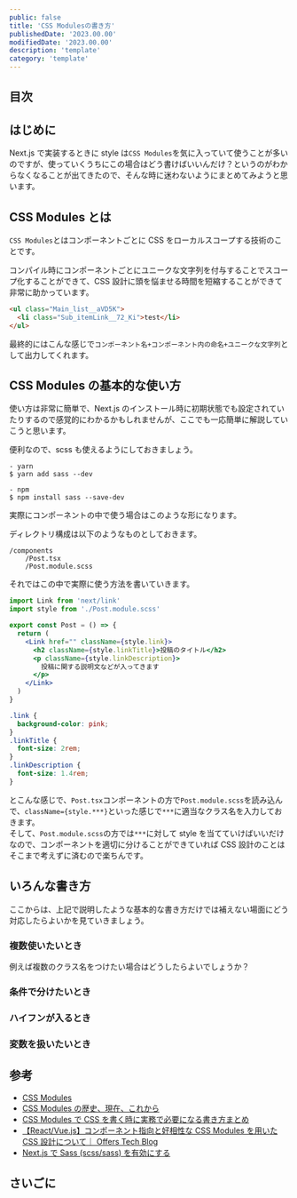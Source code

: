 ```yaml
---
public: false
title: 'CSS Modulesの書き方'
publishedDate: '2023.00.00'
modifiedDate: '2023.00.00'
description: 'template'
category: 'template'
---
```


## 目次

## はじめに

Next.js で実装するときに style は`CSS Modules`を気に入っていて使うことが多いのですが、使っていくうちにこの場合はどう書けばいいんだけ？というのがわからなくなることが出てきたので、そんな時に迷わないようにまとめてみようと思います。

## CSS Modules とは

`CSS Modules`とはコンポーネントごとに CSS をローカルスコープする技術のことです。

コンパイル時にコンポーネントごとにユニークな文字列を付与することでスコープ化することができて、CSS 設計に頭を悩ませる時間を短縮することができて非常に助かっています。

```html
<ul class="Main_list__aVD5K">
  <li class="Sub_itemLink__72_Ki">test</li>
</ul>
```

最終的にはこんな感じで`コンポーネント名+コンポーネント内の命名+ユニークな文字列`として出力してくれます。

## CSS Modules の基本的な使い方

使い方は非常に簡単で、Next.js のインストール時に初期状態でも設定されていたりするので感覚的にわかるかもしれませんが、ここでも一応簡単に解説していこうと思います。

便利なので、scss も使えるようにしておきましょう。

```
- yarn
$ yarn add sass --dev

- npm
$ npm install sass --save-dev
```

実際にコンポーネントの中で使う場合はこのような形になります。

ディレクトリ構成は以下のようなものとしておきます。

```
/components
    /Post.tsx
    /Post.module.scss
```

それではこの中で実際に使う方法を書いていきます。

```jsx
import Link from 'next/link'
import style from './Post.module.scss'

export const Post = () => {
  return (
    <Link href="" className={style.link}>
      <h2 className={style.linkTitle}>投稿のタイトル</h2>
      <p className={style.linkDescription}>
        投稿に関する説明文などが入ってきます
      </p>
    </Link>
  )
}
```

```scss
.link {
  background-color: pink;
}
.linkTitle {
  font-size: 2rem;
}
.linkDescription {
  font-size: 1.4rem;
}
```

とこんな感じで、`Post.tsx`コンポーネントの方で`Post.module.scss`を読み込んで、`className={style.***}`といった感じで`***`に適当なクラス名を入力しておきます。  
そして、`Post.module.scss`の方では`***`に対して style を当てていけばいいだけなので、コンポーネントを適切に分けることができていれば CSS 設計のことはそこまで考えずに済むので楽ちんです。

## いろんな書き方

ここからは、上記で説明したような基本的な書き方だけでは補えない場面にどう対応したらよいかを見ていきましょう。

### 複数使いたいとき

例えば複数のクラス名をつけたい場合はどうしたらよいでしょうか？

### 条件で分けたいとき

### ハイフンが入るとき

### 変数を扱いたいとき

###

## 参考

- [CSS Modules](https://github.com/css-modules/css-modules)
- [CSS Modules の歴史、現在、これから](https://developer.hatenastaff.com/entry/2022/09/01/093000)
- [CSS Modules で CSS を書く時に実務で必要になる書き方まとめ](https://satoshimurata.com/css-modules-sample)
- [【React/Vue.js】コンポーネント指向と好相性な CSS Modules を用いた CSS 設計について｜ Offers Tech Blog](https://zenn.dev/offers/articles/20220804-css_design_with_css_modules)
- [Next.js で Sass (scss/sass) を有効にする](https://maku.blog/p/2n2doyb/)

## さいごに
